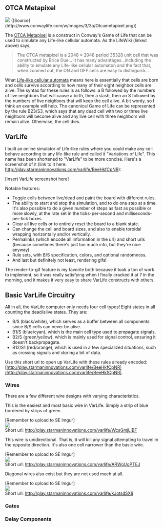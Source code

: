 ## OTCA Metapixel

<img src="http://www.conwaylife.com/w/images/3/3a/Otcametapixel.png"/>
([Source](http://www.conwaylife.com/w/images/3/3a/Otcametapixel.png))

The [OTCA Metapixel](http://www.conwaylife.com/w/index.php?title=OTCA_metapixel) is a construct in Conway's Game of Life that can be used to simulate any Life-like cellular automata. As the LifeWiki (linked above) says,

> The OTCA metapixel is a 2048 × 2048 period 35328 unit cell that was constructed by Brice Due... It has many advantages...including the ability to emulate any Life-like cellular automaton and the fact that, when zoomed out, the ON and OFF cells are easy to distinguish...

What [Life-like cellular automata](http://www.conwaylife.com/wiki/Life-like_cellular_automaton#Life-like_cellular_automata) means here is essentially that cells are born and cells survive according to how many of their eight neighbor cells are alive. The syntax for these rules is as follows: a B followed by the numbers of live neighbors that will cause a birth, then a slash, then an S followed by the numbers of live neighbors that will keep the cell alive. A bit wordy, so I think an example will help. The canonical Game of Life can be represented by the rule B23/S3, which says that any dead cell with two or three live neighbors will become alive and any live cell with three neighbors will remain alive. Otherwise, the cell dies.

## VarLife

I built an online simulator of Life-like rules where you could make any cell behave according to any life-like rule and called it "Variations of Life". This name has been shortened to "VarLife" to be more concise. Here's a screenshot of it (link to it here: http://play.starmaninnovations.com/varlife/BeeHkfCpNR):

[insert VarLife screenshot here]

Notable features:
 - Toggle cells between live/dead and paint the board with different rules.
 - The ability to start and stop the simulation, and to do one step at a time. It's also possible to do a given number of steps as fast as possible or more slowly, at the rate set in the ticks-per-second and milliseconds-per-tick boxes.
 - Clear all live cells or to entirely reset the board to a blank state.
 - Can change the cell and board sizes, and also to enable toroidal wrapping horizontally and/or vertically.
 - Permalinks (which encode all information in the url) and short urls (because sometimes there's just too much info, but they're nice anyway).
 - Rule sets, with B/S specification, colors, and optional randomness.
 - And last but definitely not least, rendering gifs!

The render-to-gif feature is my favorite both because it took a ton of work to implement, so it was really satisfying when I finally cracked it at 7 in the morning, and it makes it very easy to share VarLife constructs with others.

## Basic VarLife Circuitry

All in all, the VarLife computer only needs four cell types! Eight states in all counting the dead/alive states. They are:
 - B/S (black/white), which serves as a buffer between all components since B/S cells can never be alive.
 - B1/S (blue/cyan), which is the main cell type used to propagate signals.
 - B2/S (green/yellow), which is mainly used for signal control, ensuring it doesn't backpropagate.
 - B12/S1 (red/orange), which is used in a few specialized situations, such as crossing signals and storing a bit of data.
 
Use this short url to open up VarLife with these rules already encoded: [http://play.starmaninnovations.com/varlife/BeeHkfCpNR](http://play.starmaninnovations.com/varlife/BeeHkfCpNR).

### Wires

There are a few different wire designs with varying characteristics.

This is the easiest and most basic wire in VarLife. Simply a strip of blue bordered by strips of green.

[Remember to upload to SE Imgur]  
<img src="http://play.starmaninnovations.com/static/d3applets/renders/EMOLGwLAxh.gif"/>  
Short url: http://play.starmaninnovations.com/varlife/WcsGmjLiBF

This wire is unidirectional. That is, it will kill any signal attempting to travel in the opposite direction. It's also one cell narrower than the basic wire.

[Remember to upload to SE Imgur]  
<img src="http://play.starmaninnovations.com/static/d3applets/renders/AmoesLFnhV.gif"/>  
Short url: http://play.starmaninnovations.com/varlife/ARWgUgPTEJ

Diagonal wires also exist but they are not used much at all.

[Remember to upload to SE Imgur]  
<img src="http://play.starmaninnovations.com/static/d3applets/renders/yCJvsIHuMQ.gif"/>  
Short url: http://play.starmaninnovations.com/varlife/kJotsdSXIj

### Gates

### Delay Components
